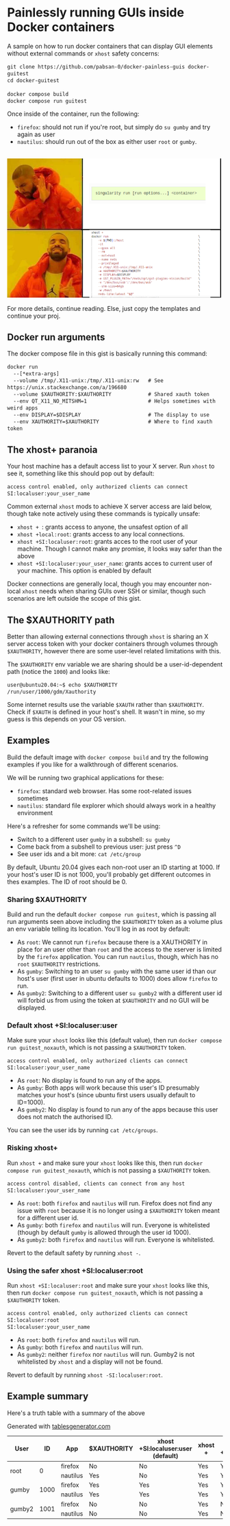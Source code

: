# Painlessly running GUIs inside Docker containers

A sample on how to run docker containers that can display GUI elements without external commands or `xhost` safety concerns:

```
git clone https://github.com/pabsan-0/docker-painless-guis docker-guitest
cd docker-guitest

docker compose build
docker compose run guitest
```

Once inside of the container, run the following:
- `firefox`: should not run if you're root, but simply do `su gumby` and try again as user
- `nautilus`: should run out of the box as either user `root` or `gumby`.

<br>
<img src=".fig/drake.png" width="500" />
<br>

For more details, continue reading. Else, just copy the templates and continue your proj.


## Docker run arguments

The docker compose file in this gist is basically running this command:

```
docker run 
  --[*extra-args]
  --volume /tmp/.X11-unix:/tmp/.X11-unix:rw   # See https://unix.stackexchange.com/a/196680
  --volume $XAUTHORITY:$XAUTHORITY            # Shared xauth token
  --env QT_X11_NO_MITSHM=1                    # Helps sometimes with weird apps
  --env DISPLAY=$DISPLAY                      # The display to use
  --env XAUTHORITY=$XAUTHORITY                # Where to find xauth token 
```


## The xhost+ paranoia

Your host machine has a default access list to your X server. Run `xhost` to see it, something like this should pop out by default:

```
access control enabled, only authorized clients can connect
SI:localuser:your_user_name
```

Common external `xhost` mods to achieve X server access are laid below, though take note actively using these commands is typically unsafe:

- `xhost + `: grants access to anyone, the unsafest option of all
- `xhost +local:root`: grants access to any local connections.
- `xhost +SI:localuser:root`: grants acces to the root user of your machine. Though I cannot make any promise, it looks way safer than the above
- `xhost +SI:localuser:your_user_name`: grants acces to current user of your machine. This option is enabled by default



Docker connections are generally local, though you may encounter non-local `xhost` needs when sharing GUIs over SSH or similar, though such scenarios are left outside the scope of this gist.


## The $XAUTHORITY path

Better than allowing external connections through `xhost` is sharing an X server access token with your docker containers through volumes through `$XAUTHORITY`, however there are some user-level related limitations with this.

The `$XAUTHORITY` env variable we are sharing should be a user-id-dependent path (notice the `1000`) and looks like:

```
user@ubuntu20.04:~$ echo $XAUTHORITY 
/run/user/1000/gdm/Xauthority
```

Some internet results use the variable `$XAUTH` rather than `$XAUTHORITY`. Check if `$XAUTH` is defined in your host's shell. It wasn't in mine, so my guess is this depends on your OS version.


## Examples

Build the default image with `docker compose build` and try the following examples if you like for a walkthrough of different scenarios. 

We will be running two graphical applications for these:

- `firefox`: standard web browser. Has some root-related issues sometimes 
- `nautilus`: standard file explorer which should always work in a healthy environment

Here's a refresher for some commands we'll be using:

- Switch to a different user `gumby` in a subshell: `su gumby`
- Come back from a subshell to previous user: just press `^D`
- See user ids and a bit more: `cat /etc/group`

By default, Ubuntu 20.04 gives each non-root user an ID starting at 1000. If your host's user ID is not 1000, you'll probably get different outcomes in thes examples. The ID of root should be 0.

### Sharing $XAUTHORITY

Build and run the default `docker compose run guitest`, which is passing all run arguments seen above including the `$XAUTHORITY` token as a volume plus an env variable telling its location. You'll log in as root by default: 

- As `root`: We cannot run `firefox` because there is a XAUTHORITY in place for an user other than `root` and the access to the xserver is limited by the `firefox` application. You can run `nautilus`, though, which has no `root` `$XAUTHORITY` restrictions.
- As `gumby`: Switching to an user `su gumby` with the same user id than our host's user (first user in ubuntu defaults to 1000) does allow `firefox` to run. 
- As `gumby2`: Switching to a different user `su gumby2` with a different user id will forbid us from using the token at `$XAUTHORITY` and no GUI will be displayed. 


### Default xhost +SI:localuser:user

Make sure your `xhost` looks like this (default value), then run `docker compose run guitest_noxauth`, which is not passing a `$XAUTHORITY` token.
```
access control enabled, only authorized clients can connect
SI:localuser:your_user_name
```

- As `root`: No display is found to run any of the apps.
- As `gumby`: Both apps will work because this user's ID presumably matches your host's (since ubuntu first users usually default to ID=1000).
- As `gumby2`: No display is found to run any of the apps because this user does not match the authorised ID.

You can see the user ids by running `cat /etc/groups`.


### Risking xhost+

Run `xhost +` and make sure your `xhost` looks like this, then run `docker compose run guitest_noxauth`, which is not passing a `$XAUTHORITY` token.
```
access control disabled, clients can connect from any host
SI:localuser:your_user_name
```

- As `root`: both `firefox` and `nautilus` will run. Firefox does not find any issue with `root` because it is no longer using a `$XAUTHORITY` token meant for a different user id.
- As `gumby`: both `firefox` and `nautilus` will run. Everyone is whitelisted (though by default `gumby` is allowed through the user id 1000).
- As `gumby2`: both `firefox` and `nautilus` will run. Everyone is whitelisted.

Revert to the default safety by running `xhost -`.


### Using the safer xhost +SI:localuser:root

Run `xhost +SI:localuser:root` and make sure your `xhost` looks like this, then run `docker compose run guitest_noxauth`, which is not passing a `$XAUTHORITY` token.

```
access control enabled, only authorized clients can connect
SI:localuser:root
SI:localuser:your_user_name
```

- As `root`: both `firefox` and `nautilus` will run.
- As `gumby`: both `firefox` and `nautilus` will run.
- As `gumby2`: neither `firefox` nor `nautilus` will run. Gumby2 is not whitelisted by `xhost` and a display will not be found.

Revert to default by running `xhost -SI:localuser:root`.


## Example summary

Here's a truth table with a summary of the above

Generated with [tablesgenerator.com](https://www.tablesgenerator.com/html_tables#)


<table class="tg">
<thead>
  <tr>
    <th class="tg-0pky">User</th>
    <th class="tg-0pky">ID</th>
    <th class="tg-0pky">App</th>
    <th class="tg-0lax">$XAUTHORITY</th>
    <th class="tg-0lax">xhost +SI:localuser:user (default)</th>
    <th class="tg-0lax">xhost +</th>
    <th class="tg-0lax">xhost +SI:localuser:root</th>
  </tr>
</thead>
<tbody>
  <tr>
    <td class="tg-0pky" rowspan="2">root</td>
    <td class="tg-0pky" rowspan="2">0</td>
    <td class="tg-0pky">firefox</td>
    <td class="tg-0lax">No</td>
    <td class="tg-0lax">No</td>
    <td class="tg-0lax">Yes</td>
    <td class="tg-0lax">Yes</td>
  </tr>
  <tr>
    <td class="tg-0pky">nautilus</td>
    <td class="tg-0lax">Yes</td>
    <td class="tg-0lax">No</td>
    <td class="tg-0lax">Yes</td>
    <td class="tg-0lax">Yes</td>
  </tr>
  <tr>
    <td class="tg-0pky" rowspan="2">gumby</td>
    <td class="tg-0pky" rowspan="2">1000</td>
    <td class="tg-0pky">firefox</td>
    <td class="tg-0lax">Yes</td>
    <td class="tg-0lax">Yes</td>
    <td class="tg-0lax">Yes</td>
    <td class="tg-0lax">Yes</td>
  </tr>
  <tr>
    <td class="tg-0pky">nautilus</td>
    <td class="tg-0lax">Yes</td>
    <td class="tg-0lax">Yes</td>
    <td class="tg-0lax">Yes</td>
    <td class="tg-0lax">Yes</td>
  </tr>
  <tr>
    <td class="tg-0pky" rowspan="2">gumby2</td>
    <td class="tg-0pky" rowspan="2">1001</td>
    <td class="tg-0pky">firefox</td>
    <td class="tg-0lax">No</td>
    <td class="tg-0lax">No</td>
    <td class="tg-0lax">Yes</td>
    <td class="tg-0lax">No</td>
  </tr>
  <tr>
    <td class="tg-0pky">nautilus</td>
    <td class="tg-0lax">No</td>
    <td class="tg-0lax">No</td>
    <td class="tg-0lax">Yes</td>
    <td class="tg-0lax">No</td>
  </tr>
</tbody>
</table>
